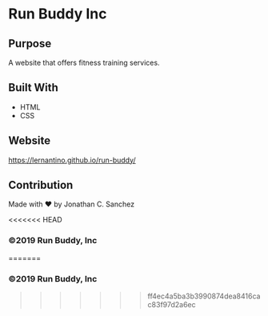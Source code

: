 # Run Buddy Inc

## Purpose
A website that offers fitness training services.

## Built With
* HTML
* CSS

## Website
https://lernantino.github.io/run-buddy/

## Contribution
Made with ❤️ by Jonathan C. Sanchez

<<<<<<< HEAD
### ©️2019 Run Buddy, Inc 
=======
### ©️2019 Run Buddy, Inc 
>>>>>>> ff4ec4a5ba3b3990874dea8416cac83f97d2a6ec
